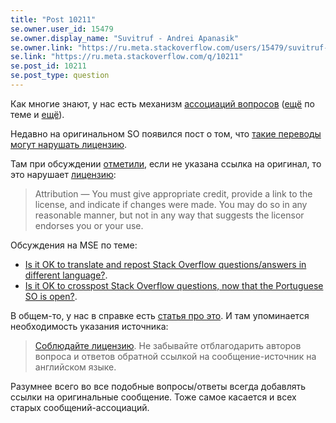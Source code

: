 ```yaml
---
title: "Post 10211"
se.owner.user_id: 15479
se.owner.display_name: "Suvitruf - Andrei Apanasik"
se.owner.link: "https://ru.meta.stackoverflow.com/users/15479/suvitruf-andrei-apanasik"
se.link: "https://ru.meta.stackoverflow.com/q/10211"
se.post_id: 10211
se.post_type: question
---
```

<p>Как многие знают, у нас есть механизм <a href="https://ru.meta.stackoverflow.com/q/4409/15479">ассоциаций вопросов</a> (<a href="https://ru.meta.stackoverflow.com/q/4120/15479">ещё</a> по теме и <a href="https://ru.meta.stackoverflow.com/q/4857/15479">ещё</a>).</p>

<p>Недавно на оригинальном SO появился пост о том, что <a href="https://meta.stackoverflow.com/q/394396/1991579">такие переводы могут нарушать лицензию</a>.</p>

<p>Там при обсуждении <a href="https://meta.stackoverflow.com/a/394401/1991579">отметили</a>, если не указана ссылка на оригинал, то это нарушает <a href="https://creativecommons.org/licenses/by-sa/4.0/" rel="nofollow noreferrer">лицензию</a>:</p>

<blockquote>
  <p>Attribution — You must give appropriate credit, provide a link to the license, and indicate if changes were made. You may do so in any reasonable manner, but not in any way that suggests the licensor endorses you or your use. </p>
</blockquote>

<p>Обсуждения на MSE по теме:</p>

<ul>
<li><a href="https://meta.stackexchange.com/q/218048/260198">Is it OK to translate and repost Stack Overflow questions/answers in different language?</a>.</li>
<li><a href="https://meta.stackexchange.com/q/218055/260198">Is it OK to crosspost Stack Overflow questions, now that the Portuguese SO is open?</a>.</li>
</ul>

<p>В общем-то, у нас в справке есть <a href="https://ru.stackoverflow.com/help/translate-from-english">статья про это</a>. И там упоминается необходимость указания источника:</p>

<blockquote>
  <p><a href="https://ru.meta.stackoverflow.com/a/4975/15479">Соблюдайте лицензию</a>. Не забывайте отблагодарить авторов вопроса и ответов обратной ссылкой на сообщение-источник на английском языке.</p>
</blockquote>

<p>Разумнее всего во все подобные вопросы/ответы всегда добавлять ссылки на оригинальные сообщение. Тоже самое касается и всех старых сообщений-ассоциаций.</p>
